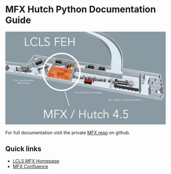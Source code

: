 # MFX Hutch Python Documentation Guide

![MFX](media/MFX.jpg)

For full documentation visit the private [MFX repo](https://github.com/pcdshub/mfx) on github.

## Quick links
- [LCLS MFX Homepage](https://lcls.slac.stanford.edu/instruments/mfx)
- [MFX Confluence](https://confluence.slac.stanford.edu/display/MFX/MFX@LCLS+Home)
